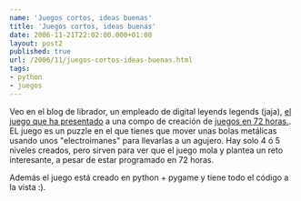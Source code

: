 ```yaml
---
name: 'Juegos cortos, ideas buenas'
title: 'Juegos cortos, ideas buenas'
date: 2006-11-21T22:02:00.000+01:00
layout: post2
published: true
url: /2006/11/juegos-cortos-ideas-buenas.html
tags: 
- python
- juegos
---
```


Veo en el blog de librador, un empleado de digital leyends legends (jaja), [el juego que ha presentado](http://www.librador.com/index.php?/archives/41-The-72-Hour-Game-Development-Competition.html) a una compo de creación de [juegos en 72 horas.](http://www.72hourgdc.com/). EL juego es un puzzle en el que tienes que mover unas bolas metálicas usando unos "electroimanes" para llevarlas a un agujero. Hay solo 4 ó 5 niveles creados, pero sirven para ver que el juego mola y plantea un reto interesante, a pesar de estar programado en 72 horas.  
  
Además el juego está creado en python + pygame y tiene todo el código a la vista :).